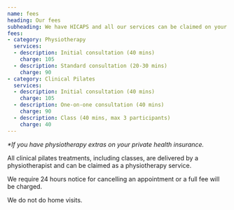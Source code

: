 ```yaml
---
name: fees
heading: Our fees
subheading: We have HICAPS and all our services can be claimed on your private health insurance*
fees:
- category: Physiotherapy
  services:
  - description: Initial consultation (40 mins)
    charge: 105
  - description: Standard consultation (20-30 mins)
    charge: 90
- category: Clinical Pilates
  services:
  - description: Initial consultation (40 mins)
    charge: 105
  - description: One-on-one consultation (40 mins)
    charge: 90
  - description: Class (40 mins, max 3 participants)
    charge: 40
---
```

_*If you have physiotherapy extras on your private health insurance._

All clinical pilates treatments, including classes, are delivered by a physiotherapist and can be claimed as a physiotherapy service.

We require 24 hours notice for cancelling an appointment or a full fee will be charged.

We do not do home visits.
